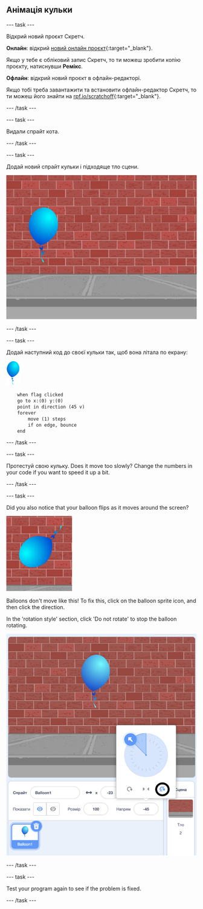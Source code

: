 ## Анімація кульки

--- task ---

Відкрий новий проєкт Скретч.

**Онлайн**: відкрий [новий онлайн проєкт](http://rpf.io/scratch-new){:target="_blank"}.

Якщо у тебе є обліковий запис Скретч, то ти можеш зробити копію проєкту, натиснувши **Ремікс**.

**Офлайн**: відкрий новий проєкт в офлайн-редакторі.

Якщо тобі треба завантажити та встановити офлайн-редактор Скретч, то ти можеш його знайти на [rpf.io/scratchoff](http://rpf.io/scratchoff){:target="_blank"}.

--- /task ---

--- task ---

Видали спрайт кота.

--- /task ---

--- task ---

Додай новий спрайт кульки і підходяще тло сцени.

![backdrop and balloon sprite](images/balloons-balloon.png)

--- /task ---


--- task ---

Додай наступний код до своєї кульки так, щоб вона літала по екрану:

![balloon sprite](images/balloon-sprite.png)

```blocks3
    when flag clicked
    go to x:(0) y:(0)
    point in direction (45 v)
    forever
        move (1) steps
        if on edge, bounce
    end
```

--- /task ---

--- task ---

Протестуй свою кульку. Does it move too slowly? Change the numbers in your code if you want to speed it up a bit.

--- /task ---

--- task ---

Did you also notice that your balloon flips as it moves around the screen?

![balloon upside down](images/balloons-flip.png)

Balloons don't move like this! To fix this, click on the balloon sprite icon, and then click the direction.

In the 'rotation style' section, click 'Do not rotate' to stop the balloon rotating.

![rotation style option](images/balloons-lock-annotated.png)

--- /task ---

--- task ---

Test your program again to see if the problem is fixed.

--- /task ---
